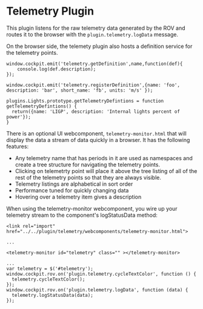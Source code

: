 Telemetry Plugin
================

This plugin listens for the raw telemetry data generated by the ROV and routes it to the browser with the `plugin.telemetry.logData` message.  

On the browser side, the telemety plugin also hosts a definition service for the telemetry points.  
```
window.cockpit.emit('telemetry.getDefinition',name,function(def){
    console.log(def.description);
});

window.cockpit.emit('telemetry.registerDefinition',{name: 'foo', description: 'bar', short_name: 'fb', units: 'm/s' });

plugins.Lights.prototype.getTelemetryDefintions = function getTelemetryDefintions() {
  return({name: 'LIGP', description: 'Internal lights percent of power'});
}

```
There is an optional UI webcomponent, `telemetry-monitor.html` that will display the data a stream of data quickly in a browser.  It has the following features:

* Any telemetry name that has periods in it are used as namespaces and create a tree structure for navigating the telemetry points.
* Clicking on telemetrty point will place it above the tree listing of all of the rest of the telemetry points so that they are always visible.
* Telemetry listings are alphabetical in sort order
* Performance tuned for quickly changing data
* Hovering over a telemetry item gives a description

When using the telemetry-monitor webcomponent, you wire up your telemetry stream to the component's logStatusData method:

```
<link rel="import" href="../../plugin/telemetry/webcomponents/telemetry-monitor.html">

...

<telemetry-monitor id="telemetry" class="" ></telemetry-monitor>

...
var telemetry = $('#telemetry');
window.cockpit.rov.on('plugin.telemetry.cycleTextColor', function () {
  telemetry.cycleTextColor();
});
window.cockpit.rov.on('plugin.telemetry.logData', function (data) {
  telemetry.logStatusData(data);
});
```
